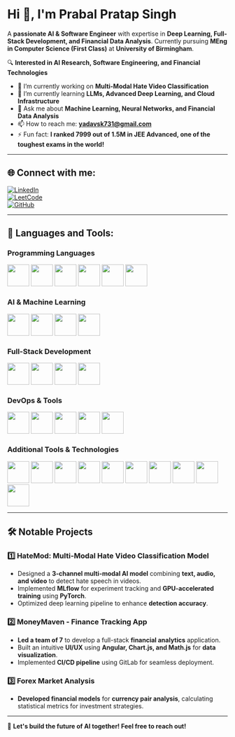 # Hi 👋, I'm Prabal Pratap Singh

A **passionate AI & Software Engineer** with expertise in **Deep Learning, Full-Stack Development, and Financial Data Analysis**. Currently pursuing **MEng in Computer Science (First Class)** at **University of Birmingham**.

🔍 **Interested in AI Research, Software Engineering, and Financial Technologies**

- 🔭 I’m currently working on **Multi-Modal Hate Video Classification**
- 🌱 I’m currently learning **LLMs, Advanced Deep Learning, and Cloud Infrastructure**
- 💬 Ask me about **Machine Learning, Neural Networks, and Financial Data Analysis**
- 📫 How to reach me: **yadavsk731@gmail.com**
- ⚡ Fun fact: **I ranked 7999 out of 1.5M in JEE Advanced, one of the toughest exams in the world!**

---

## 🌐 Connect with me:
[![LinkedIn](https://img.shields.io/badge/LinkedIn-0077B5?style=for-the-badge&logo=linkedin&logoColor=white)](https://www.linkedin.com/in/prabal/)  
[![LeetCode](https://img.shields.io/badge/LeetCode-FFA116?style=for-the-badge&logo=leetcode&logoColor=white)](https://leetcode.com/prabal/)  
[![GitHub](https://img.shields.io/badge/GitHub-181717?style=for-the-badge&logo=github&logoColor=white)](https://github.com/prabal/)  

---

## 🚀 Languages and Tools:

### Programming Languages
<p align="left">
  <img src="https://cdn.jsdelivr.net/gh/devicons/devicon/icons/python/python-original.svg" width="50" height="50"/>
  <img src="https://cdn.jsdelivr.net/gh/devicons/devicon/icons/java/java-original.svg" width="50" height="50"/>
  <img src="https://cdn.jsdelivr.net/gh/devicons/devicon/icons/javascript/javascript-original.svg" width="50" height="50"/>
  <img src="https://cdn.jsdelivr.net/gh/devicons/devicon/icons/typescript/typescript-original.svg" width="50" height="50"/>
  <img src="https://cdn.jsdelivr.net/gh/devicons/devicon/icons/sql/sql-original.svg" width="50" height="50"/>
  <img src="https://cdn.jsdelivr.net/gh/devicons/devicon/icons/c/c-original.svg" width="50" height="50"/>
</p>

### AI & Machine Learning
<p align="left">
  <img src="https://cdn.jsdelivr.net/gh/devicons/devicon/icons/pytorch/pytorch-original.svg" width="50" height="50"/>
  <img src="https://cdn.jsdelivr.net/gh/devicons/devicon/icons/tensorflow/tensorflow-original.svg" width="50" height="50"/>
  <img src="https://huggingface.co/favicon.ico" width="50" height="50"/>
  <img src="https://cdn.jsdelivr.net/gh/devicons/devicon/icons/opencv/opencv-original.svg" width="50" height="50"/>
</p>

### Full-Stack Development
<p align="left">
  <img src="https://cdn.jsdelivr.net/gh/devicons/devicon/icons/react/react-original.svg" width="50" height="50"/>
  <img src="https://cdn.jsdelivr.net/gh/devicons/devicon/icons/angularjs/angularjs-original.svg" width="50" height="50"/>
  <img src="https://cdn.jsdelivr.net/gh/devicons/devicon/icons/flask/flask-original.svg" width="50" height="50"/>
  <img src="https://cdn.jsdelivr.net/gh/devicons/devicon/icons/javafx/javafx-original.svg" width="50" height="50"/>
</p>

### DevOps & Tools
<p align="left">
  <img src="https://cdn.jsdelivr.net/gh/devicons/devicon/icons/docker/docker-original.svg" width="50" height="50"/>
  <img src="https://cdn.jsdelivr.net/gh/devicons/devicon/icons/kubernetes/kubernetes-plain.svg" width="50" height="50"/>
  <img src="https://cdn.jsdelivr.net/gh/devicons/devicon/icons/git/git-original.svg" width="50" height="50"/>
  <img src="https://cdn.jsdelivr.net/gh/devicons/devicon/icons/linux/linux-original.svg" width="50" height="50"/>
  <img src="https://cdn.jsdelivr.net/gh/devicons/devicon/icons/jupyter/jupyter-original.svg" width="50" height="50"/>
</p>

### Additional Tools & Technologies
<p align="left">
  <img src="https://cdn.jsdelivr.net/gh/devicons/devicon/icons/android/android-original.svg" width="50" height="50"/>
  <img src="https://cdn.jsdelivr.net/gh/devicons/devicon/icons/aws/aws-original.svg" width="50" height="50"/>
  <img src="https://cdn.jsdelivr.net/gh/devicons/devicon/icons/bootstrap/bootstrap-original.svg" width="50" height="50"/>
  <img src="https://cdn.jsdelivr.net/gh/devicons/devicon/icons/django/django-plain.svg" width="50" height="50"/>
  <img src="https://cdn.jsdelivr.net/gh/devicons/devicon/icons/firebase/firebase-plain.svg" width="50" height="50"/>
  <img src="https://cdn.jsdelivr.net/gh/devicons/devicon/icons/googlecloud/googlecloud-original.svg" width="50" height="50"/>
  <img src="https://cdn.jsdelivr.net/gh/devicons/devicon/icons/mysql/mysql-original.svg" width="50" height="50"/>
  <img src="https://cdn.jsdelivr.net/gh/devicons/devicon/icons/nodejs/nodejs-original.svg" width="50" height="50"/>
  <img src="https://cdn.jsdelivr.net/gh/devicons/devicon/icons/php/php-original.svg" width="50" height="50"/>
  <img src="https://cdn.jsdelivr.net/gh/devicons/devicon/icons/jenkins/jenkins-original.svg" width="50" height="50"/>
</p>

---

## 🛠 Notable Projects

### 1️⃣ HateMod: Multi-Modal Hate Video Classification Model  
- Designed a **3-channel multi-modal AI model** combining **text, audio, and video** to detect hate speech in videos.  
- Implemented **MLflow** for experiment tracking and **GPU-accelerated training** using **PyTorch**.  
- Optimized deep learning pipeline to enhance **detection accuracy**.  

### 2️⃣ MoneyMaven - Finance Tracking App  
- **Led a team of 7** to develop a full-stack **financial analytics** application.  
- Built an intuitive **UI/UX** using **Angular, Chart.js, and Math.js** for **data visualization**.  
- Implemented **CI/CD pipeline** using GitLab for seamless deployment.  

### 3️⃣ Forex Market Analysis  
- **Developed financial models** for **currency pair analysis**, calculating statistical metrics for investment strategies.  

---

🚀 **Let's build the future of AI together! Feel free to reach out!**
